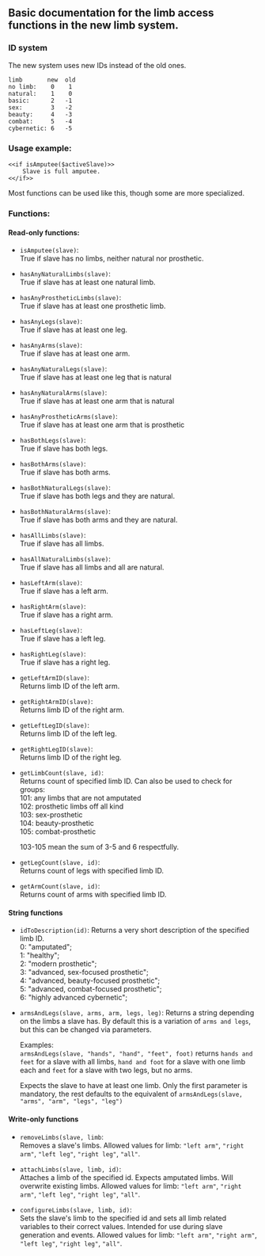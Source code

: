 ## Basic documentation for the limb access functions in the new limb system.

### ID system

The new system uses new IDs instead of the old ones.
```
limb       new  old
no limb:    0    1
natural:    1    0
basic:      2   -1
sex:        3   -2
beauty:     4   -3
combat:     5   -4
cybernetic: 6   -5
```


### Usage example:

```
<<if isAmputee($activeSlave)>>
	Slave is full amputee.
<</if>>
```

Most functions can be used like this, though some are more specialized.


### Functions:

#### Read-only functions:

* `isAmputee(slave)`:  
	True if slave has no limbs, neither natural nor prosthetic.

* `hasAnyNaturalLimbs(slave)`:  
	True if slave has at least one natural limb.

* `hasAnyProstheticLimbs(slave)`:  
	True if slave has at least one prosthetic limb.

* `hasAnyLegs(slave)`:  
	True if slave has at least one leg.

* `hasAnyArms(slave)`:  
	True if slave has at least one arm.

* `hasAnyNaturalLegs(slave)`:  
	True if slave has at least one leg that is natural

* `hasAnyNaturalArms(slave)`:  
	True if slave has at least one arm that is natural

* `hasAnyProstheticArms(slave)`:  
	True if slave has at least one arm that is prosthetic

* `hasBothLegs(slave)`:  
	True if slave has both legs.

* `hasBothArms(slave)`:  
	True if slave has both arms.

* `hasBothNaturalLegs(slave)`:  
	True if slave has both legs and they are natural.

* `hasBothNaturalArms(slave)`:  
	True if slave has both arms and they are natural.

* `hasAllLimbs(slave)`:  
	True if slave has all limbs.

* `hasAllNaturalLimbs(slave)`:  
	True if slave has all limbs and all are natural.

* `hasLeftArm(slave)`:  
	True if slave has a left arm.

* `hasRightArm(slave)`:  
	True if slave has a right arm.

* `hasLeftLeg(slave)`:  
	True if slave has a left leg.

* `hasRightLeg(slave)`:  
	True if slave has a right leg.

* `getLeftArmID(slave)`:  
	Returns limb ID of the left arm.

* `getRightArmID(slave)`:  
	Returns limb ID of the right arm.

* `getLeftLegID(slave)`:  
	Returns limb ID of the left leg.

* `getRightLegID(slave)`:  
	Returns limb ID of the right leg.

* `getLimbCount(slave, id)`:  
	Returns count of specified limb ID.
	Can also be used to check for groups:  
    101: any limbs that are not amputated  
    102: prosthetic limbs off all kind  
    103: sex-prosthetic  
    104: beauty-prosthetic  
    105: combat-prosthetic  

    103-105 mean the sum of 3-5 and 6 respectfully.

* `getLegCount(slave, id)`:  
	Returns count of legs with specified limb ID.

* `getArmCount(slave, id)`:  
	Returns count of arms with specified limb ID.

#### String functions

* `idToDescription(id)`:
	Returns a very short description of the specified limb ID.  
    0: "amputated";  
    1: "healthy";  
    2: "modern prosthetic";  
    3: "advanced, sex-focused prosthetic";  
    4: "advanced, beauty-focused prosthetic";  
    5: "advanced, combat-focused prosthetic";  
    6: "highly advanced cybernetic";

* `armsAndLegs(slave, arms, arm, legs, leg)`:
	Returns a string depending on the limbs a slave has. By default this is a
	variation of `arms and legs`, but this can be changed via parameters.
	  
    Examples:  
    `armsAndLegs(slave, "hands", "hand", "feet", foot)` returns `hands and feet` for a slave with all limbs, 
    `hand and foot` for a slave with one limb each and `feet` for a slave with two legs, but no arms.

    Expects the slave to have at least one limb. Only the first parameter is mandatory, the rest defaults to the 
    equivalent of `armsAndLegs(slave, "arms", "arm", "legs", "leg")`

#### Write-only functions

* `removeLimbs(slave, limb`:  
    Removes a slave's limbs. Allowed values for limb: `"left arm"`, `"right arm"`, `"left leg"`, `"right leg"`, `"all"`.

* `attachLimbs(slave, limb, id)`:    
    Attaches a limb of the specified id. Expects amputated limbs. Will overwrite existing limbs.
    Allowed values for limb: `"left arm"`, `"right arm"`, `"left leg"`, `"right leg"`, `"all"`.

* `configureLimbs(slave, limb, id)`:  
    Sets the slave's limb to the specified id and sets all limb related variables to their correct values.
    Intended for use during slave generation and events.
    Allowed values for limb: `"left arm"`, `"right arm"`, `"left leg"`, `"right leg"`, `"all"`.